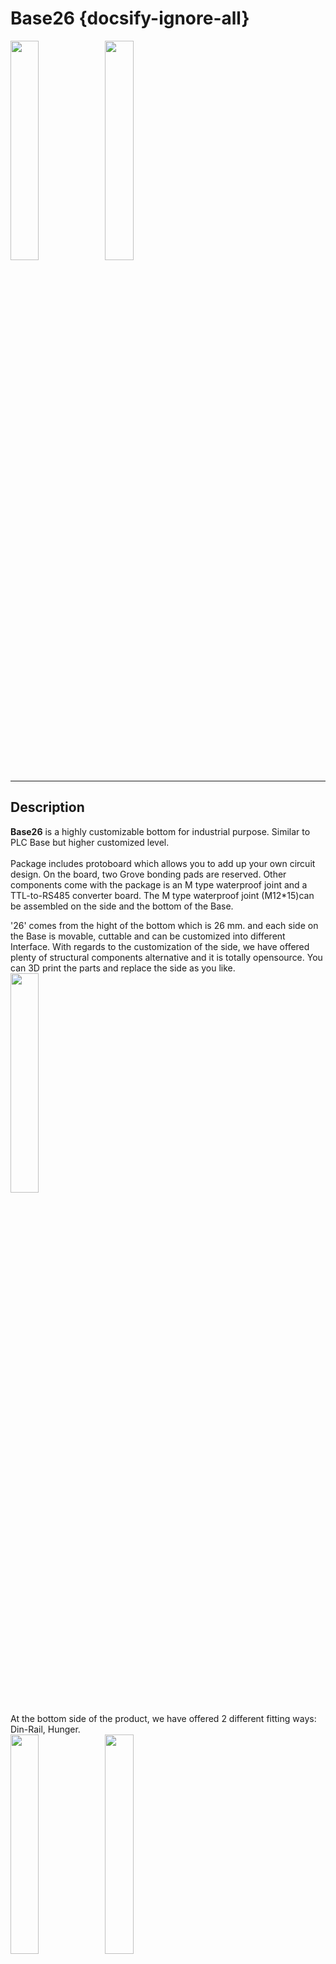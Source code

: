 # Base26 {docsify-ignore-all}

<img src="assets/img/product_pics/base/base26/base26_01.jpg" width="30%" height="30%"><img src="assets/img/product_pics/base/base26/base26_02.jpg" width="30%" height="30%">

***

## Description

**Base26** is a highly customizable bottom for industrial purpose. Similar to PLC Base but higher customized level. <br>  
Package includes protoboard which allows you to add up your own circuit design.  On the board, two Grove bonding pads are reserved. Other components come with the package is an M type waterproof joint and a TTL-to-RS485 converter board. The M type waterproof joint (M12*15)can be assembled on the side and the bottom of the Base.

'26' comes from the hight of the bottom which is 26 mm.  and each side on the Base is movable, cuttable and can be customized into different Interface.  With regards to the customization of the side, we have offered plenty of structural components alternative and it is totally opensource. You can 3D print the parts and replace the side as you like.<br>
<img src="assets/img/product_pics/base/base26/base26_05.jpg" width="30%" height="30%">

At the bottom side of the product, we have offered 2 different fitting ways:  Din-Rail,  Hunger. <br>
<img src="assets/img/product_pics/base/base26//base26_03.jpg" width="30%" height="30%"><img src="assets/img/product_pics/base/base26/base26_04.jpg" width="30%" height="30%">

Of course, it is absolutely compatible with the stackable M5module and extendable M5Units.
This base gives you an unlimited of combinations, it is powerful, flexible, and covered with an industrial-grade case. If you happen to work in an industrial field, We especially recommend this Base to you which will surely give you the best and the fastest way to resolve your requirement..

## Feature

-  Highly Customizable
-  Alternative parts
-  M-BUS extension
-  on-board DC-DC (9 ~ 24V -> 5V)
-  2 Fitting ways

## Include

-  1x Base26 Broad
-  1x Base15 Plastic Enclosure
-  1x TTL-to-RS485 board
-  1x Slide Guide
-  1x Din-Rail
-  2x Grove Port
-  1x M12*1.5
-  1x 4 Pin 3.96 Pitch Terminal
-  1x hexagonal wrench
-  10x Screw (3 types: M3x22, M3x12, M2x5)
-  2x M3 Nut
-  1x 2.45mm pin set
-  1x Sticker

## structural-design-file

?>[lick here for open source architecture design files](https://github.com/m5stack/m5-structural-design-file/tree/master/BaseX_DB9_01)


## Schematic

- **[Schematic](https://github.com/m5stack/M5-Schematic/blob/master/Bases/BASE26.pdf)**

<script>

   var purchase_link = 'https://m5stack.com/collections/m5-base/products/base-26proto-industrial-board-module';

   anchor_search(purchase_link);
   scrollFunc();

</script>